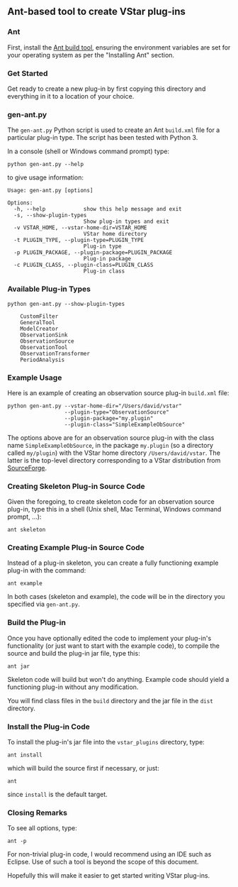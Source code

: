 ## Ant-based tool to create VStar plug-ins

### Ant
First, install the [Ant build tool](https://ant.apache.org/manual/index.html), ensuring the environment variables are set for your operating system as per the "Installing Ant" section.

### Get Started
Get ready to create a new plug-in by first copying this directory and everything in it to a location of your choice. 

### gen-ant.py
The `gen-ant.py` Python script is used to create an Ant `build.xml` file for a particular plug-in type. The script has been tested with Python 3.

In a console (shell or Windows command prompt) type:

	python gen-ant.py --help

to give usage information:

	Usage: gen-ant.py [options]
	
	Options:
	  -h, --help            show this help message and exit
	  -s, --show-plugin-types
	                        Show plug-in types and exit
	  -v VSTAR_HOME, --vstar-home-dir=VSTAR_HOME
	                        VStar home directory
	  -t PLUGIN_TYPE, --plugin-type=PLUGIN_TYPE
	                        Plug-in type
	  -p PLUGIN_PACKAGE, --plugin-package=PLUGIN_PACKAGE
	                        Plug-in package
	  -c PLUGIN_CLASS, --plugin-class=PLUGIN_CLASS
	                        Plug-in class

### Available Plug-in Types

	python gen-ant.py --show-plugin-types
	
		CustomFilter
		GeneralTool
		ModelCreator
		ObservationSink
		ObservationSource
		ObservationTool
		ObservationTransformer
		PeriodAnalysis

### Example Usage
Here is an example of creating an observation source plug-in `build.xml` file:

	python gen-ant.py --vstar-home-dir="/Users/david/vstar"
	                  --plugin-type="ObservationSource" 
	                  --plugin-package="my.plugin" 
	                  --plugin-class="SimpleExampleObSource"

The options above are for an observation source plug-in with the class name `SimpleExampleObSource`, in the package `my.plugin` (so a directory called `my/plugin`) with the VStar home directory `/Users/david/vstar`. The latter is the top-level directory corresponding to a VStar distribution from [SourceForge](https://sourceforge.net/projects/vstar/files).

### Creating Skeleton Plug-in Source Code
Given the foregoing, to create skeleton code for an observation source plug-in, type this in a shell (Unix shell, Mac Terminal, Windows command prompt, ...):

	ant skeleton

### Creating Example Plug-in Source Code
Instead of a plug-in skeleton, you can create a fully functioning example plug-in with the command:

	ant example

In both cases (skeleton and example), the code will be in the directory you specified via `gen-ant.py`.

### Build the Plug-in
Once you have optionally edited the code to implement your plug-in's 
functionality (or just want to start with the example code), to compile the source and build the plug-in jar file, type this:

	ant jar

Skeleton code will build but won't do anything. Example code should yield a functioning plug-in without any modification.

You will find class files in the `build` directory and the jar file in the `dist` directory.  

### Install the Plug-in Code
To install the plug-in's jar file into the `vstar_plugins` directory, type:

	ant install

which will build the source first if necessary, or just:

	ant

since `install` is the default target.

### Closing Remarks
To see all options, type:

	ant -p

For non-trivial plug-in code, I would recommend using an IDE such as Eclipse. Use of such a tool is beyond the scope of this document.

Hopefully this will make it easier to get started writing VStar plug-ins. 
